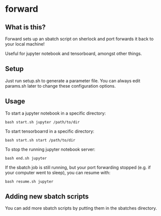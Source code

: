 # forward

## What is this?

Forward sets up an sbatch script on sherlock and port forwards it back to your local machine! 

Useful for jupyter notebook and tensorboard, amongst other things.

## Setup

Just run setup.sh to generate a parameter file.  You can always edit params.sh
later to change these configuration options.

## Usage

To start a jupyter notebook in a specific directory:

`bash start.sh jupyter /path/to/dir`

To start tensorboarrd in a specific directory:

`bash start.sh start /path/to/dir`

To stop the running jupyter notebook server:

`bash end.sh jupyter`

If the sbatch job is still running, but your port forwarding stopped (e.g. if
your computer went to sleep), you can resume with:

`bash resume.sh jupyter`

## Adding new sbatch scripts

You can add more sbatch scripts by putting them in the sbatches directory.
